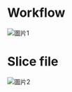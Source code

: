 # Workflow

![圖片1](https://user-images.githubusercontent.com/52047119/179187831-7738a9d6-98bb-458a-983c-db99ce31cda5.png=80%x)

# Slice file

![圖片2](https://user-images.githubusercontent.com/52047119/179187858-c61c05bb-6f18-443f-a931-9f42f3f54752.png=80%x)
